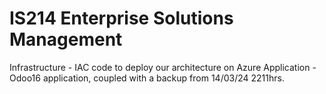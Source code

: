 # IS214 Enterprise Solutions Management

Infrastructure - IAC code to deploy our architecture on Azure
Application - Odoo16 application, coupled with a backup from 14/03/24 2211hrs.